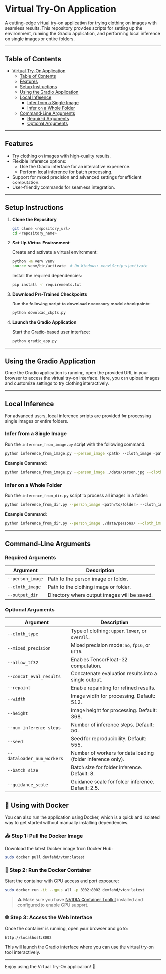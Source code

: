 
# Virtual Try-On Application

A cutting-edge virtual try-on application for trying clothing on images with seamless results. This repository provides scripts for setting up the environment, running the Gradio application, and performing local inference on single images or entire folders.

---

## Table of Contents

- [Virtual Try-On Application](#virtual-try-on-application)
  - [Table of Contents](#table-of-contents)
  - [Features](#features)
  - [Setup Instructions](#setup-instructions)
  - [Using the Gradio Application](#using-the-gradio-application)
  - [Local Inference](#local-inference)
    - [Infer from a Single Image](#infer-from-a-single-image)
    - [Infer on a Whole Folder](#infer-on-a-whole-folder)
  - [Command-Line Arguments](#command-line-arguments)
    - [Required Arguments](#required-arguments)
    - [Optional Arguments](#optional-arguments)

---

## Features

- Try clothing on images with high-quality results.
- Flexible inference options:
  - Use the Gradio interface for an interactive experience.
  - Perform local inference for batch processing.
- Support for mixed precision and advanced settings for efficient computation.
- User-friendly commands for seamless integration.

---

## Setup Instructions

1. **Clone the Repository**

   ```bash
   git clone <repository_url>
   cd <repository_name>
   ```

2. **Set Up Virtual Environment**

   Create and activate a virtual environment:
   ```bash
   python -m venv venv
   source venv/bin/activate  # On Windows: venv\Scripts\activate
   ```

   Install the required dependencies:
   ```bash
   pip install -r requirements.txt
   ```

3. **Download Pre-Trained Checkpoints**

   Run the following script to download necessary model checkpoints:
   ```bash
   python download_ckpts.py
   ```

4. **Launch the Gradio Application**

   Start the Gradio-based user interface:
   ```bash
   python gradio_app.py
   ```

---

## Using the Gradio Application

Once the Gradio application is running, open the provided URL in your browser to access the virtual try-on interface. Here, you can upload images and customize settings to try clothing interactively.

---

## Local Inference

For advanced users, local inference scripts are provided for processing single images or entire folders.

### Infer from a Single Image

Run the `inference_from_image.py` script with the following command:

```bash
python inference_from_image.py --person_image <path> --cloth_image <path> --output_dir <path> --cloth_type [upper | lower | overall] --mixed_precision [no | fp16 | bf16] --allow_tf32 --concat_eval_results --repaint --width <512> --height <368> --num_inference_steps <50> --seed <555>
```

**Example Command**:
```bash
python inference_from_image.py --person_image ./data/person.jpg --cloth_image ./data/cloth.jpg --output_dir ./output --cloth_type upper --mixed_precision fp16 --allow_tf32 --width 512 --height 368
```

### Infer on a Whole Folder

Run the `inference_from_dir.py` script to process all images in a folder:

```bash
python inference_from_dir.py --person_image <path/to/folder> --cloth_image <path/to/folder> --output_dir <path> --cloth_type [upper | lower | overall] --dataloader_num_workers <num_of_cores> --batch_size <8> --guidance_scale <2.5> --mixed_precision [no | fp16 | bf16] --allow_tf32 --concat_eval_results --repaint --width <512> --height <368> --num_inference_steps <50> --seed <555>
```

**Example Command**:
```bash
python inference_from_dir.py --person_image ./data/persons/ --cloth_image ./data/cloths/ --output_dir ./output --cloth_type overall --dataloader_num_workers 4 --batch_size 8 --guidance_scale 2.5 --mixed_precision fp16 --allow_tf32 --width 512 --height 368
```

---

## Command-Line Arguments

### Required Arguments

| Argument         | Description                         |
|------------------|-------------------------------------|
| `--person_image` | Path to the person image or folder. |
| `--cloth_image`  | Path to the clothing image or folder. |
| `--output_dir`   | Directory where output images will be saved. |

### Optional Arguments

| Argument                 | Description                                                  |
|--------------------------|--------------------------------------------------------------|
| `--cloth_type`           | Type of clothing: `upper`, `lower`, or `overall`.           |
| `--mixed_precision`      | Mixed precision mode: `no`, `fp16`, or `bf16`.              |
| `--allow_tf32`           | Enables TensorFloat-32 computation.                         |
| `--concat_eval_results`  | Concatenate evaluation results into a single output.         |
| `--repaint`              | Enable repainting for refined results.                      |
| `--width`                | Image width for processing. Default: 512.                   |
| `--height`               | Image height for processing. Default: 368.                  |
| `--num_inference_steps`  | Number of inference steps. Default: 50.                     |
| `--seed`                 | Seed for reproducibility. Default: 555.                     |
| `--dataloader_num_workers` | Number of workers for data loading (folder inference only). |
| `--batch_size`           | Batch size for folder inference. Default: 8.                |
| `--guidance_scale`       | Guidance scale for folder inference. Default: 2.5.          |


## 🐳 Using with Docker

You can also run the application using Docker, which is a quick and isolated way to get started without manually installing dependencies.

### 📥 Step 1: Pull the Docker Image

Download the latest Docker image from Docker Hub:

```bash
sudo docker pull devfahd/vton:latest
```

### 🚀 Step 2: Run the Docker Container

Start the container with GPU access and port exposure:

```bash
sudo docker run -it --gpus all -p 8002:8002 devfahd/vton:latest
```

> ⚠️ Make sure you have [NVIDIA Container Toolkit](https://docs.nvidia.com/datacenter/cloud-native/container-toolkit/install-guide.html) installed and configured to enable GPU support.

### 🌐 Step 3: Access the Web Interface

Once the container is running, open your browser and go to:

```
http://localhost:8002
```

This will launch the Gradio interface where you can use the virtual try-on tool interactively.

---
Enjoy using the Virtual Try-On application! 🎉

